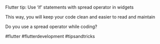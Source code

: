 Flutter tip: Use ‘if’ statements with spread operator in widgets

This way, you will keep your code clean and easier to read and maintain


Do you use a spread operator while coding?

#flutter #flutterdevelopment #tipsandtricks